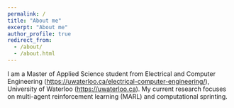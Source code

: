 ```yaml
---
permalink: /
title: "About me"
excerpt: "About me"
author_profile: true
redirect_from: 
  - /about/
  - /about.html
---
```


I am a Master of Applied Science student from Electrical and Computer Engineering (https://uwaterloo.ca/electrical-computer-engineering/), University of Waterloo (https://uwaterloo.ca). My current research focuses on multi-agent reinforcement learning (MARL) and computational sprinting. 

